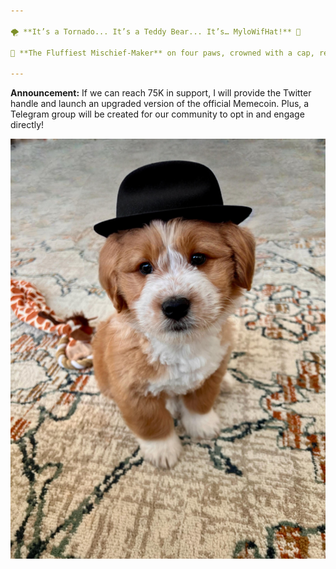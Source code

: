 ```yaml
---

🌪️ **It’s a Tornado... It’s a Teddy Bear... It’s… MyloWifHat!** 🐾

👑 **The Fluffiest Mischief-Maker** on four paws, crowned with a cap, reigning supreme over the kingdom of Solana.

---
```


**Announcement:**
If we can reach 75K in support, I will provide the Twitter handle and launch an upgraded version of the official Memecoin. Plus, a Telegram group will be created for our community to opt in and engage directly!

![MyloWifHat](logo.JPG)

